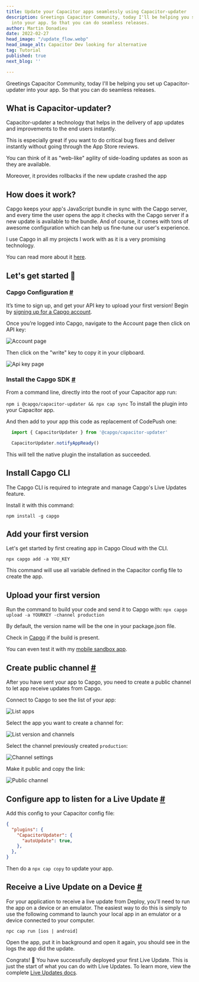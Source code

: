 ```yaml
---
title: Update your Capacitor apps seamlessly using Capacitor-updater
description: Greetings Capacitor Community, today I'll be helping you setup Capacitor-updater
  into your app. So that you can do seamless releases.
author: Martin Donadieu
date: 2022-02-27
head_image: "/update_flow.webp"
head_image_alt: Capacitor Dev looking for alternative
tag: Tutorial
published: true
next_blog: ''

---
```

Greetings Capacitor Community, today I'll be helping you set up Capacitor-updater into your app. So that you can do seamless releases.

## What is Capacitor-updater?

Capacitor-updater a technology that helps in the delivery of app updates and improvements to the end users instantly.

This is especially great if you want to do critical bug fixes and deliver instantly without going through the App Store reviews.

You can think of it as "web-like" agility of side-loading updates as soon as they are available.

Moreover, it provides rollbacks if the new update crashed the app

## How does it work?

Capgo keeps your app's JavaScript bundle in sync with the Capgo server, and every time the user opens the app it checks with the Capgo server if a new update is available to the bundle. And of course, it comes with tons of awesome configuration which can help us fine-tune our user's experience.

I use Capgo in all my projects I work with as it is a very promising technology.

You can read more about it [here](https://capgo.app).

## Let's get started 🚀

### Capgo Configuration [#](https://capgo.app/blog/appcenter-migration#Capgo-configuration "Direct link to heading")

It’s time to sign up, and get your API key to upload your first version! Begin by [signing up for a Capgo account](https://web.capgo.app/register).

Once you’re logged into Capgo, navigate to the Account page then click on API key:

![Account page](/capgo.app_app_account.webp)

Then click on the "write" key to copy it in your clipboard.

![Api key page](/capgo.app_app_account_api_key.webp "Api key page")

### Install the Capgo SDK [#](https://capgo.app/blog/appcenter-migration#install-the-Capgo-sdk "Direct link to heading")

From a command line, directly into the root of your Capacitor app run:

`npm i @capgo/capacitor-updater && npx cap sync`
To install the plugin into your Capacitor app.

And then add to your app this code as replacement of CodePush one:

```javascript
  import { CapacitorUpdater } from '@capgo/capacitor-updater'

  CapacitorUpdater.notifyAppReady()
```

This will tell the native plugin the installation as succeeded.

## Install Capgo CLI

The Capgo CLI is required to integrate and manage Capgo's Live Updates feature.

Install it with this command:

```shell
npm install -g capgo
```

## Add your first version

Let's get started by first creating app in Capgo Cloud with the CLI.

`npx capgo add -a YOU_KEY`

This command will use all variable defined in the Capacitor config file to create the app.

## Upload your first version

Run the command to build your code and send it to Capgo with:
`npx capgo upload -a YOURKEY -channel production`

By default, the version name will be the one in your package.json file.

Check in [Capgo](https://capgo.app/app) if the build is present.

You can even test it with my [mobile sandbox app](https://capgo.app/app_mobile).

## Create public channel [#](https://capgo.app/blog/appcenter-migration#create-public-channel "Direct link to heading")

After you have sent your app to Capgo, you need to create a public channel to let app receive updates from Capgo.

Connect to Capgo to see the list of your app:

![List apps](/list_app.webp)

Select the app you want to create a channel for:

![List version and channels](/list_versions.webp)

Select the channel previously created `production`:

![Channel settings](/make_public.webp)

Make it public and copy the link:

![Public channel](/channel_public.webp)

## Configure app to listen for a Live Update [#](https://capgo.app/blog/appcenter-migration#configure-app-to-listen-for-live-update "Direct link to heading")

Add this config to your Capacitor config file:

```json
{
  "plugins": {
    "CapacitorUpdater": {
      "autoUpdate": true,
    },
  },
}
```

Then do a `npx cap copy` to update your app.

## Receive a Live Update on a Device [#](https://capgo.app/blog/appcenter-migration#receive-a-live-update-on-a-device "Direct link to heading")

For your application to receive a live update from Deploy, you'll need to run the app on a device or an emulator. The easiest way to do this is simply to use the following command to launch your local app in an emulator or a device connected to your computer.

    npc cap run [ios | android]

Open the app, put it in background and open it again, you should see in the logs the app did the update.

Congrats! 🎉 You have successfully deployed your first Live Update. This is just the start of what you can do with Live Updates. To learn more, view the complete [Live Updates docs](https://github.com/Cap-go/capacitor-updater/wiki#auto-update).